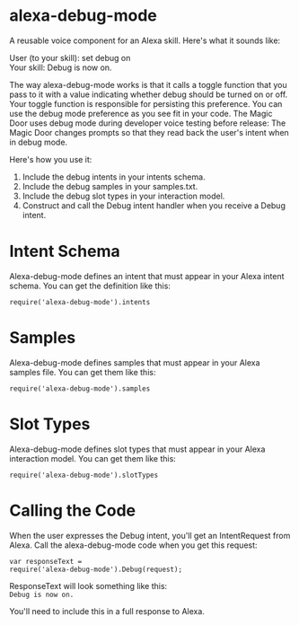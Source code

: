 # alexa-debug-mode

A reusable voice component for an Alexa skill. Here's what it sounds like:

User (to your skill): set debug on  
Your skill: Debug is now on.

The way alexa-debug-mode works is that it calls a toggle function that you pass to it with a value indicating whether debug should be turned on or off. Your toggle function is responsible for persisting this preference. You can use the debug mode preference as you see fit in your code. The Magic Door uses debug mode during developer voice testing before release: The Magic Door changes prompts so that they read back the user's intent when in debug mode.

Here's how you use it:

1. Include the debug intents in your intents schema. 
2. Include the debug samples in your samples.txt. 
3. Include the debug slot types in your interaction model.
4. Construct and call the Debug intent handler when you receive a Debug intent.

# Intent Schema

Alexa-debug-mode defines an intent that must appear in your Alexa intent schema. You can get the definition like this: 

<code>require('alexa-debug-mode').intents</code>

# Samples

Alexa-debug-mode defines samples that must appear in your Alexa samples file. You can get them like this: 

<code>require('alexa-debug-mode').samples</code>

# Slot Types

Alexa-debug-mode defines slot types that must appear in your Alexa interaction model. You can get them like this:

<code>require('alexa-debug-mode').slotTypes</code>

# Calling the Code

When the user expresses the Debug intent, you'll get an IntentRequest from Alexa. Call the alexa-debug-mode code when you get this request:

<code>var responseText = require('alexa-debug-mode').Debug(request);</code>

ResponseText will look something like this:  
<code>Debug is now on.</code>

You'll need to include this in a full response to Alexa.